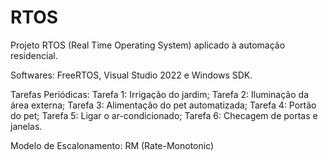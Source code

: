 # RTOS

Projeto RTOS (Real Time Operating System) aplicado à automação residencial.

Softwares: FreeRTOS, Visual Studio 2022 e Windows SDK.

Tarefas Periódicas:
  Tarefa 1: Irrigação do jardim;
  Tarefa 2: Iluminação da área externa;
  Tarefa 3: Alimentação do pet automatizada;
  Tarefa 4: Portão do pet;
  Tarefa 5: Ligar o ar-condicionado;
  Tarefa 6: Checagem de portas e janelas.
  
Modelo de Escalonamento: RM (Rate-Monotonic)
